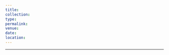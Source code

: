 ```yaml
---
title:
collection:
type:
permalink:
venue: 
date:
location:
---
```


<!-- title: #"Teaching experience 1"
collection: #teaching
type: #"Undergraduate course"
permalink: #/teaching/2014-spring-teaching-1
venue: #"University 1, Department"
date: #2014-01-01
location: #"City, Country" -->
---
<!-- This is a description of a teaching experience. You can use markdown like any other post. -->

<!-- Heading 1
======

Heading 2
======

Heading 3
====== -->
